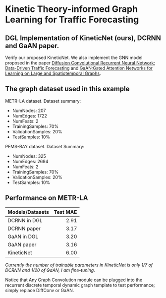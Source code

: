 # Kinetic Theory-informed Graph Learning for Traffic Forecasting
## DGL Implementation of KineticNet (ours), DCRNN and GaAN paper.

Verify our proposed KineticNet. We also implement the GNN model proposed in the paper [Diffusion Convolutional Recurrent Neural Network: Data-Driven Traffic Forecasting](https://arxiv.org/abs/1707.01926) and [GaAN:Gated Attention Networks for Learning on Large and Spatiotemporal Graphs](https://arxiv.org/pdf/1803.07294). 

The graph dataset used in this example 
---------------------------------------
METR-LA dataset. Dataset summary:
- NumNodes: 207
- NumEdges: 1722
- NumFeats: 2
- TrainingSamples: 70%
- ValidationSamples: 20%
- TestSamples: 10%

PEMS-BAY dataset. Dataset Summary:

- NumNodes: 325
- NumEdges: 2694
- NumFeats: 2
- TrainingSamples: 70%
- ValidationSamples: 20%
- TestSamples: 10%

Performance on METR-LA
-------------------------
| Models/Datasets | Test MAE |
| :-------------- | --------:|
| DCRNN in DGL    | 2.91 |
| DCRNN paper     | 3.17 |
| GaAN in DGL     | 3.20 |
| GaAN paper      | 3.16 |
| KineticNet      | 6.00 |

*Currently the number of trainable parameters in KineticNet is only 1/7 of DCRNN and 1/20 of GaAN, I am fine-tuning.*

Notice that Any Graph Convolution module can be plugged into the recurrent discrete temporal dynamic graph template to test performance; simply replace DiffConv or GaAN.
